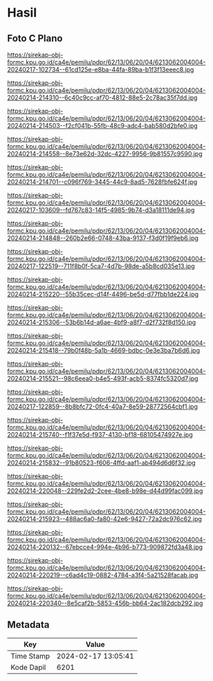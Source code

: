 # Hasil

## Foto C Plano

https://sirekap-obj-formc.kpu.go.id/ca4e/pemilu/pdpr/62/13/06/20/04/6213062004004-20240217-102734--61cd125e-e8ba-44fa-89ba-b1f3f13eeec8.jpg

https://sirekap-obj-formc.kpu.go.id/ca4e/pemilu/pdpr/62/13/06/20/04/6213062004004-20240214-214310--6c40c9cc-af70-4812-88e5-2c78ac35f7dd.jpg

https://sirekap-obj-formc.kpu.go.id/ca4e/pemilu/pdpr/62/13/06/20/04/6213062004004-20240214-214503--f2cf041b-55fb-48c9-adc4-bab580d2bfe0.jpg

https://sirekap-obj-formc.kpu.go.id/ca4e/pemilu/pdpr/62/13/06/20/04/6213062004004-20240214-214558--8e73e62d-32dc-4227-9956-9b81557c9590.jpg

https://sirekap-obj-formc.kpu.go.id/ca4e/pemilu/pdpr/62/13/06/20/04/6213062004004-20240214-214701--c096f769-3445-44c9-8ad5-7628fbfe624f.jpg

https://sirekap-obj-formc.kpu.go.id/ca4e/pemilu/pdpr/62/13/06/20/04/6213062004004-20240217-103609--fd767c83-14f5-4985-9b74-d3a18111de94.jpg

https://sirekap-obj-formc.kpu.go.id/ca4e/pemilu/pdpr/62/13/06/20/04/6213062004004-20240214-214848--260b2e66-0748-43ba-9137-f3d0f19f9eb6.jpg

https://sirekap-obj-formc.kpu.go.id/ca4e/pemilu/pdpr/62/13/06/20/04/6213062004004-20240217-122519--711f8b0f-5ca7-4d7b-98de-a5b8cd035e13.jpg

https://sirekap-obj-formc.kpu.go.id/ca4e/pemilu/pdpr/62/13/06/20/04/6213062004004-20240214-215220--55b35cec-d14f-4496-be5d-d77fbb1de224.jpg

https://sirekap-obj-formc.kpu.go.id/ca4e/pemilu/pdpr/62/13/06/20/04/6213062004004-20240214-215306--53b6b14d-a6ae-4bf9-a8f7-d2f732f8d150.jpg

https://sirekap-obj-formc.kpu.go.id/ca4e/pemilu/pdpr/62/13/06/20/04/6213062004004-20240214-215418--79b0f48b-5a1b-4669-bdbc-0e3e3ba7b6d6.jpg

https://sirekap-obj-formc.kpu.go.id/ca4e/pemilu/pdpr/62/13/06/20/04/6213062004004-20240214-215521--98c6eea0-b4e5-493f-acb5-8374fc5320d7.jpg

https://sirekap-obj-formc.kpu.go.id/ca4e/pemilu/pdpr/62/13/06/20/04/6213062004004-20240217-122859--8b8bfc72-0fc4-40a7-8e59-28772564cbf1.jpg

https://sirekap-obj-formc.kpu.go.id/ca4e/pemilu/pdpr/62/13/06/20/04/6213062004004-20240214-215740--f1f37e5d-f937-4130-bf18-68105474927e.jpg

https://sirekap-obj-formc.kpu.go.id/ca4e/pemilu/pdpr/62/13/06/20/04/6213062004004-20240214-215832--91b80523-f606-4ffd-aaf1-ab494d6d6f32.jpg

https://sirekap-obj-formc.kpu.go.id/ca4e/pemilu/pdpr/62/13/06/20/04/6213062004004-20240214-220048--229fe2d2-2cee-4be8-b98e-d44d99fac099.jpg

https://sirekap-obj-formc.kpu.go.id/ca4e/pemilu/pdpr/62/13/06/20/04/6213062004004-20240214-215923--488ac6a0-fa80-42e6-9427-72a2dc976c62.jpg

https://sirekap-obj-formc.kpu.go.id/ca4e/pemilu/pdpr/62/13/06/20/04/6213062004004-20240214-220132--67ebcce4-994e-4b96-b773-909872fd3a48.jpg

https://sirekap-obj-formc.kpu.go.id/ca4e/pemilu/pdpr/62/13/06/20/04/6213062004004-20240214-220219--c6ad4c19-0882-4784-a3f4-5a21528facab.jpg

https://sirekap-obj-formc.kpu.go.id/ca4e/pemilu/pdpr/62/13/06/20/04/6213062004004-20240214-220340--8e5caf2b-5853-456b-bb64-2ac182dcb292.jpg


## Metadata

| Key        | Value               |
| ---------- | ------------------- |
| Time Stamp | 2024-02-17 13:05:41 |
| Kode Dapil | 6201                |



